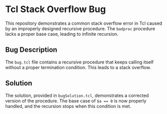 # Tcl Stack Overflow Bug

This repository demonstrates a common stack overflow error in Tcl caused by an improperly designed recursive procedure.  The `badproc` procedure lacks a proper base case, leading to infinite recursion.

## Bug Description
The `bug.tcl` file contains a recursive procedure that keeps calling itself without a proper termination condition. This leads to a stack overflow. 

## Solution
The solution, provided in `bugSolution.tcl`, demonstrates a corrected version of the procedure. The base case of `$a == 0` is now properly handled, and the recursion stops when this condition is met.